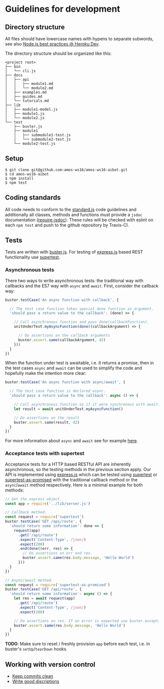 # Guidelines for development

## Directory structure

All files should have lowercase names with hypens to separate subwords, see
also [Node.js best practices @ Heroku Dev](https://devcenter.heroku.com/articles/node-best-practices#stick-with-lowercase).

The directory structure should be organized like this:

    <project root>
    ├── bin
    │   └── cli.js
    ├── docs
    │   ├── api
    │   │   ├── module1.md
    │   │   └── module2.md
    │   ├── examples.md
    │   ├── guides.md
    │   └── tutorials.md
    ├── lib
    │   ├── module1-model.js
    │   ├── module1.js
    │   └── module2.js
    └── test
        ├── buster.js
        ├── module1
        │   ├── submodule1-test.js
        │   └── submodule2-test.js
        └── module2-test.js

## Setup

    $ git clone git@github.com:amos-ws16/amos-ws16-aibot.git
    $ cd amos-ws16-aibot
    $ npm install
    $ npm test

## Coding standards

All code needs to conform to the
[standard.js](https://github.com/feross/standard) code guidelines and
additionally all classes, methods and functions must provide a `jsdoc`
documentation ([require-jsdoc](http://eslint.org/docs/rules/require-jsdoc)).
These rules will be checked with eslint on each `npm test` and push to the
github repository by Travis-CI.

## Tests

Tests are written with [buster.js](http://docs.busterjs.org/en/latest/). For
testing of [express.js](http://expressjs.com) based REST functionality use
[supertest](https://github.com/visionmedia/supertest).

### Asynchronous tests

There two ways to write asynchronous tests: the traditional way with callbacks
and the ES7 way with `async` and `await`. First, consider the callback way:

```javascript
buster.testCase('An async function with callback', {

  // The test case function takes special done function as argument.
  'should pass a return value to the callback': (done) => {

    // Call asynchronous function and pass done(callbackFunction).
    unitUnderTest.myAsyncFunction(done((callbackArgument) => {

      // Do assertions on the callback arguments
      buster.assert.same(callbackArgument, 42)
    }))
  }
})
```

When the function under test is awaitable, i.e. it returns a promise, then in
the test cases `async` and `await` can be used to simplify the code and
hopefully make the intention more clear:

```javascript
buster.testCase('An async function with async/await', {

  // The test case function is declared async.
  'should pass a return value to the callback': async () => {

    // Call asynchronous function as if it were synchronous with await.
    let result = await unitUnderTest.myAsyncFunction()

    // Do assertions on the result
    buster.assert.same(result, 42)
  }
})
```

For more information about `async` and `await` see for example
[here](https://ponyfoo.com/articles/understanding-javascript-async-await).

### Acceptance tests with supertest

Acceptance tests for a HTTP based RESTful API are inherently asynchronous, so
the testing methods in the previous section apply. Our API is implemented using
[express.js](http://expressjs.com) which can be tested using
[supertest](https://github.com/visionmedia/supertest) or
[supertest-as-promised](https://github.com/WhoopInc/supertest-as-promised) with
the traditional callback method or the `async`/`await` method respectively.
Here is a minimal example for both methods:

```javascript
// Get the express object.
const app = require('../lib/server.js')

// Callback method.
const request = require('supertest')
buster.testCase('GET /api/route', {
  'should return some information': done => {
    request(app)
      .get('/api/route')
      .expect('Content-Type', /json/)
      .expect(200)
      .end(done((err, res) => {
        // Do assertions on err and res.
        buster.assert.same(res.body.message, 'Hello World')
      }))
  }
})

// Async/await method.
const request = require('supertest-as-promised')
buster.testCase('GET /api/route', {
  'should return some information': async () => {
    let res = await request(app)
      .get('/api/route')
      .expect('Content-Type', /json/)
      .expect(200)

    // Do assertions on res. If an error is expected use buster.exception.
    buster.assert.same(res.body.message, 'Hello World')
  }
})
```

__TODO__: Make sure to reset / freshly provision `app` before each test, i.e.
in buster's `setUp`/`tearDown` hooks.

## Working with version control

 + [Keep commits clean](https://www.reviewboard.org/docs/codebase/dev/git/clean-commits/)
 + [Write good discriptions](https://www.reviewboard.org/docs/codebase/dev/writing-good-descriptions/)

